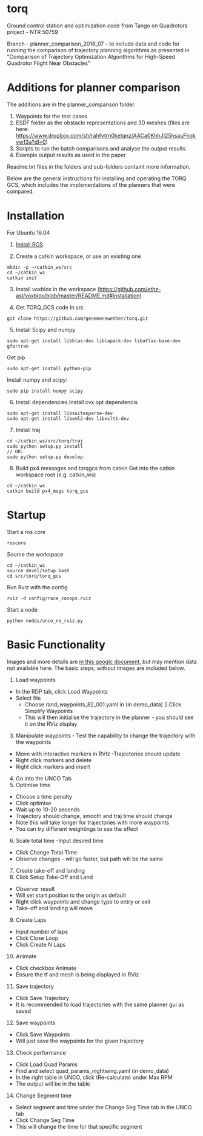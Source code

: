 # torq
Ground control station and optimization code from Tango on Quadrotors project - NTR 50759

Branch - planner_comparison_2018_07 - to include data and code for running the comparison of trajectory planning algorithms as presented in "Comparison of Trajectory Optimization Algorithms for High-Speed Quadrotor Flight Near Obstacles"

# Additions for planner comparison
The additions are in the planner_comparison folder. 
1. Waypoints for the test cases
2. ESDF folder as the obstacle representations and 3D meshes (files are here: https://www.dropbox.com/sh/rahfytrn0ketqnz/AACa0KhhJI25hsauFhokvw13a?dl=0)
3. Scripts to run the batch comparisons and analyse the output results
4. Example output results as used in the paper 

Readme.txt files in the folders and sub-folders containt more information. 

Below are the general instructions for installing and operating the TORQ GCS, which includes the implementations of the planners that were compared. 

# Installation
For Ubuntu 16.04

1. [Install ROS](http://wiki.ros.org/kinetic/Installation/Ubuntu)

2. Create a catkin workspace, or use an existing one
```
mkdir -p ~/catkin_ws/src
cd ~/catkin_ws
catkin init
```

3. Install voxblox in the workspace (https://github.com/ethz-asl/voxblox/blob/master/README.md#installation)

4. Get TORQ_GCS code
In src
```
git clone https://github.com/genemerewether/torq.git
```

5. Install Scipy and numpy 
```
sudo apt-get install libblas-dev liblapack-dev libatlas-base-dev gfortran 
```
Get pip 
```
sudo apt-get install python-pip 
```

Install numpy and scipy: 
```
sudo pip install numpy scipy
```

6. Install dependencies
Install cvx opt dependencis 
```
sudo apt-get install libsuitesparse-dev 
sudo apt-get install libxml2-dev libxslt1-dev
```

7. Install traj
```
cd ~/catkin_ws/src/torq/traj
sudo python setup.py install 
// OR:
sudo python setup.py develop 
```

8. Build px4 messages and torqgcs from catkin
Get into the catkin workspace root (e.g. catkin_ws)
```
cd ~/catkin_ws
catkin build px4_msgs torq_gcs
````


# Startup
Start a ros core
```
roscore
```
Source the workspace
```
cd ~/catkin_ws
source devel/setup.bash
cd src/torq/torq_gcs
```
Run Rviz with the config
```
rviz -d config/race_conops.rviz
```
Start a node
```
python nodes/unco_no_rviz.py
```


# Basic Functionality
Images and more details are [in this googlc document](https://docs.google.com/document/d/1K9KlNsZem-DPdRAYymNsHnRT9RBEyrXbSweh557lFo4/edit?usp=sharing), but may mention data not available here. The basic steps, without images are included below.

1. Load waypoints

- In the RDP tab, click Load Waypoints
- Select file 
  - Choose rand_waypoints_82_001.yaml in (in demo_data)
2.Click Simplify Waypoints
  - This will then initialise the trajectory in the planner - you should see it on the RViz display
3. Manipulate waypoints - Test the capability to change the trajectory with the waypoints
- Move with interactive markers in RVIz
  -Trajectories should update
- Right click markers and delete
- Right click markers and insert
4. Go into the UNCO Tab
5. Optimise time
- Choose a time penalty
- Click optimise
- Wait up to 10-20 seconds
- Trajectory should change, smooth and traj time should change
- Note this will take longer for trajectories with more waypoints
- You can try different weightings to see the effect
6. Scale total time 
-Input desired time
- Click Change Total Time 
- Observe changes - will go faster, but path will be the same
7. Create take-off and landing
8. Click Setup Take-Off and Land
- Observer result
- Will set start position to the origin as default
- Right click waypoints and change type to entry or exit
- Take-off and landing will move
9. Create Laps
- Input number of laps
- Click Close Loop
- Click Create N Laps
10. Animate
- Click checkbox Animate
- Ensure the tf and mesh is being displayed in RViz
11. Save trajectory
- Click Save Trajectory
- It is recommended to load trajectories with the same planner gui as saved

12. Save waypoints
- Click Save Waypoints
- Will just save the waypoints for the given trajectory

13. Check performance
- Click Load Quad Params
- Find and select quad_params_nightwing.yaml (in demo_data)
- In the right table in UNCO, click (Re-calculate) under Max RPM
- The output will be in the table

14. Change Segment time
- Select segment and time under the Change Seg Time tab in the UNCO tab
- Click Change Seg Time
- This will change the time for that specific segment



